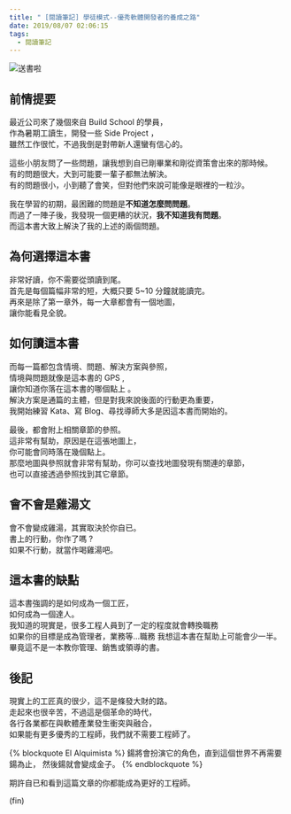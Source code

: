 ```yaml
---
title: " [閱讀筆記] 學徒模式--優秀軟體開發者的養成之路"
date: 2019/08/07 02:06:15
tags:
  - 閱讀筆記
---
```


![送書啦](/images/2019/8/apprenticeship_patterns.jpg)

## 前情提要

最近公司來了幾個來自 Build School 的學員，  
作為暑期工讀生，開發一些 Side Project ，  
雖然工作很忙，不過我倒是對帶新人還蠻有信心的。

這些小朋友問了一些問題，讓我想到自已剛畢業和剛從資策會出來的那時候。  
有的問題很大，大到可能要一輩子都無法解決。  
有的問題很小，小到聽了會笑，但對他們來說可能像是眼裡的一粒沙。

我在學習的初期，最困難的問題是**不知道怎麼問問題**。  
而過了一陣子後，我發現一個更糟的狀況，**我不知道我有問題**。  
而這本書大致上解決了我的上述的兩個問題。

## 為何選擇這本書

非常好讀，你不需要從頭讀到尾。  
首先是每個篇幅非常的短，大概只要 5~10 分鐘就能讀完。  
再來是除了第一章外，每一大章都會有一個地圖，  
讓你能看見全貌。

## 如何讀這本書

而每一篇都包含情境、問題、解決方案與參照，  
情境與問題就像是這本書的 GPS ,  
讓你知道你落在這本書的哪個點上 。  
解決方案是通篇的主體，但是對我來說後面的行動更為重要，  
我開始練習 Kata、寫 Blog、尋找導師大多是因這本書而開始的。

最後，都會附上相關章節的參照。  
這非常有幫助，原因是在這張地圖上，  
你可能會同時落在幾個點上。  
那麼地圖與參照就會非常有幫助，你可以查找地圖發現有關連的章節，  
也可以直接透過參照找到其它章節。

## 會不會是雞湯文

會不會變成雞湯，其實取決於你自已。  
書上的行動，你作了嗎 ?  
如果不行動，就當作喝雞湯吧。

## 這本書的缺點

這本書強調的是如何成為一個工匠，  
如何成為一個達人。  
我知道的現實是，很多工程人員到了一定的程度就會轉換職務  
如果你的目標是成為管理者，業務等…職務
我想這本書在幫助上可能會少一半。
畢竟這不是一本教你管理、銷售或領導的書。

## 後記

現實上的工匠真的很少，這不是條發大財的路。  
走起來也很辛苦，不過這是個革命的時代，  
各行各業都在與軟體產業發生衝突與融合，  
如果能有更多優秀的工程師，我們就不需要工程師了。

{% blockquote El Alquimista %}
鍚將會扮演它的角色，直到這個世界不再需要鍚為止，
然後鍚就會變成金子。
{% endblockquote %}

期許自已和看到這篇文章的你都能成為更好的工程師。

(fin)
